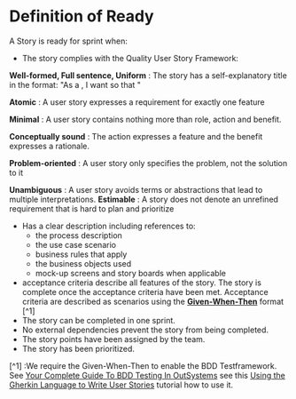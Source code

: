 # Definition of Ready

A Story is ready for sprint when:
-	The story complies with the Quality User Story Framework:

**Well-formed, Full sentence, Uniform**
: The story has a self-explanatory title in the format: "As a <role>, I want <function> so that <business goal>"

**Atomic**
: A user story expresses a requirement for exactly one feature

**Minimal**
: A user story contains nothing more than role, action and benefit.

**Conceptually sound**
: The action expresses a feature and the benefit expresses a rationale.

**Problem-oriented**
: A user story only specifies the problem, not the solution to it

**Unambiguous**
: A user story avoids terms or abstractions that lead to multiple interpretations.
**Estimable**
: A story does not denote an unrefined requirement that is hard to plan and prioritize

- Has a clear description including references to:
    -	the process description
    -	the use case scenario
    - business rules that apply
    -	the business objects used
    -	mock-up screens and story boards when applicable
-	acceptance criteria describe all features of the story. The story is complete once the acceptance criteria have been met. Acceptance criteria are described as scenarios using the [**Given-When-Then**](https://www.agilealliance.org/glossary/gwt) format [^1]
-	The story can be completed in one sprint.
-	No external dependencies prevent the story from being completed.
-	The story points have been assigned by the team.
-	The story has been prioritized.

[^1] :We require the Given-When-Then to enable the BDD Testframework. See [Your Complete Guide To BDD Testing In OutSystems](https://www.outsystems.com/blog/posts/bdd-testing/) see this [Using the Gherkin Language to Write User Stories](https://youtu.be/KP0vpVLatMc) tutorial how to use it.
